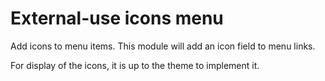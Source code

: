 # External-use icons menu

Add icons to menu items. This module will add an icon field to menu links.

For display of the icons, it is up to the theme to implement it.
